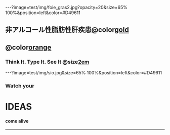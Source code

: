 ---?image=test/img/foie_gras2.jpg?opacity=20&size=65% 100%&position=left&color=#D49611
## 非アルコール性脂肪性肝疾患@color[gold](NAFLD)

## @color[orange](の最近の話題)

### Think It. Type It. See It @size[2em](Live.)


---?image=test/img/sio.jpg&size=65% 100%&position=left&color=#D49611
###  Watch your 
# IDEAS 
#### come alive

---


